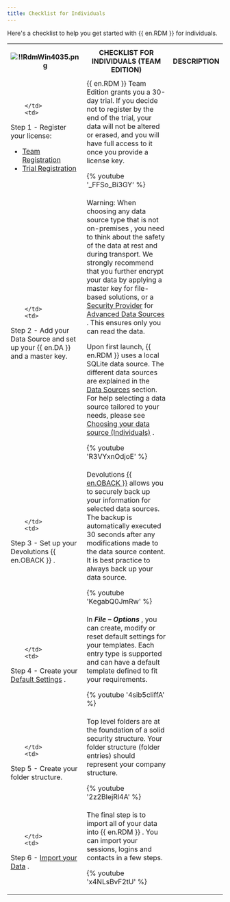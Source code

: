 ```yaml
---
title: Checklist for Individuals
---
```

Here&apos;s a checklist to help you get started with {{ en.RDM }} for individuals. 

<table>
	<tr>
		<th>

![!!RdmWin4035.png](/img/en/rdm/windows/RdmWin4035.png) 
		</th>
		<th>
CHECKLIST FOR INDIVIDUALS (TEAM EDITION) 
		</th>
		<th>
DESCRIPTION 
		</th>
	</tr>
	<tr>
		<td>

		</td>
		<td>
Step 1 - Register your license:  

* [Team Registration](/rdm/windows/installation/client/registration/team-edition/) 
* [Trial Registration](/rdm/windows/installation/client/registration/trial-request/) 
		</td>
		<td>
{{ en.RDM }} Team Edition grants you a 30-day trial. If you decide not to register by the end of the trial, your data will not be altered or erased, and you will have full access to it once you provide a license key.  

{% youtube '_FFSo_Bi3GY' %}  
		</td>
	</tr>
	<tr>
		<td>

		</td>
		<td>
Step 2 - Add your Data Source and set up your {{ en.DA }} and a master key. 
		</td>
		<td>
Warning: When choosing any data source type that is not on-premises , you need to think about the safety of the data at rest and during transport. We strongly recommend that you further encrypt your data by applying a master key for file-based solutions, or a [Security Provider](/rdm/windows/commands/administration/settings/security-providers/) for [Advanced Data Sources](/rdm/windows/data-sources/data-sources-types/advanced-data-sources/) . This ensures only you can read the data.  

Upon first launch, {{ en.RDM }} uses a local SQLite data source. The different data sources are explained in the [Data Sources](/rdm/windows/data-sources/) section. For help selecting a data source tailored to your needs, please see [Choosing your data source (Individuals)](/rdm/windows/getting-started/checklist-individuals/select-data-source-type/) .  

{% youtube 'R3VYxnOdjoE' %}
		</td>
	</tr>
	<tr>
		<td>

		</td>
		<td>
Step 3 - Set up your Devolutions {{ en.OBACK }} . 
		</td>
		<td>
Devolutions [{{ en.OBACK }}](/cloud/getting-started/devolutions-cloud-services/) allows you to securely back up your information for selected data sources. The backup is automatically executed 30 seconds after any modifications made to the data source content. It is best practice to always back up your data source.  

{% youtube 'KegabQ0JmRw' %}
		</td>
	</tr>
	<tr>
		<td>

		</td>
		<td>
Step 4 - Create your [Default Settings](/rdm/windows/commands/file/templates/default-settings/) . 
		</td>
		<td>
In ***File – Options*** , you can create, modify or reset default settings for your templates. Each entry type is supported and can have a default template defined to fit your requirements.  

{% youtube '4sib5cliffA' %}
		</td>
	</tr>
	<tr>
		<td>

		</td>
		<td>
Step 5 - Create your folder structure. 
		</td>
		<td>
Top level folders are at the foundation of a solid security structure. Your folder structure (folder entries) should represent your company structure.  

{% youtube '2z2BlejRl4A' %}
		</td>
	</tr>
	<tr>
		<td>

		</td>
		<td>
Step 6 - [Import your Data](/rdm/windows/commands/file/import/) . 
		</td>
		<td>
The final step is to import all of your data into {{ en.RDM }} . You can import your sessions, logins and contacts in a few steps.  

{% youtube 'x4NLsBvF2tU' %}
		</td>
	</tr>
</table>




